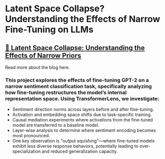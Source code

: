 # Latent Space Collapse? Understanding the Effects of Narrow Fine-Tuning on LLMs

## [🌱 Latent Space Collapse: Understanding the Effects of Narrow Priors](https://www.lesswrong.com/posts/f6LoBqSKXFZzMYACN/latent-space-collapse)  

Read more about the blog here.

### This project explores the effects of fine-tuning GPT-2 on a narrow sentiment classification task, specifically analyzing how fine-tuning restructures the model’s internal representation space. Using TransformerLens, we investigate:

- Sentiment direction norms across layers before and after fine-tuning.
- Activation and embedding space shifts due to task-specific training.
- Causal mediation experiments where activations from the fine-tuned model are transferred to a baseline model.
- Layer-wise analysis to determine where sentiment encoding becomes most pronounced.
- One key observation is "output squishing"—where fine-tuned models exhibit less diverse response behaviors, potentially leading to over-specialization and reduced generalization capacity.
